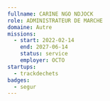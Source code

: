 ```yaml
---
fullname: CARINE NGO NDJOCK
role: ADMINISTRATEUR DE MARCHE
domaine: Autre
missions:
  - start: 2022-02-14
    end: 2027-06-14
    status: service
    employer: OCTO
startups:
  - trackdechets
badges:
  - segur
---
```



